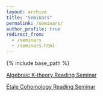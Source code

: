 ```yaml
---
layout: archive
title: "Seminars"
permalink: /seminars/
author_profile: true
redirect_from:
  - /seminars
  - /seminars.html
---
```

{% include base_path %}

[Algebraic K-theory Reading Seminar](https://jiantongliu.github.io/seminar/597K/)

[Étale Cohomology Reading Seminar](https://jiantongliu.github.io/seminar/etaleSu24/)
